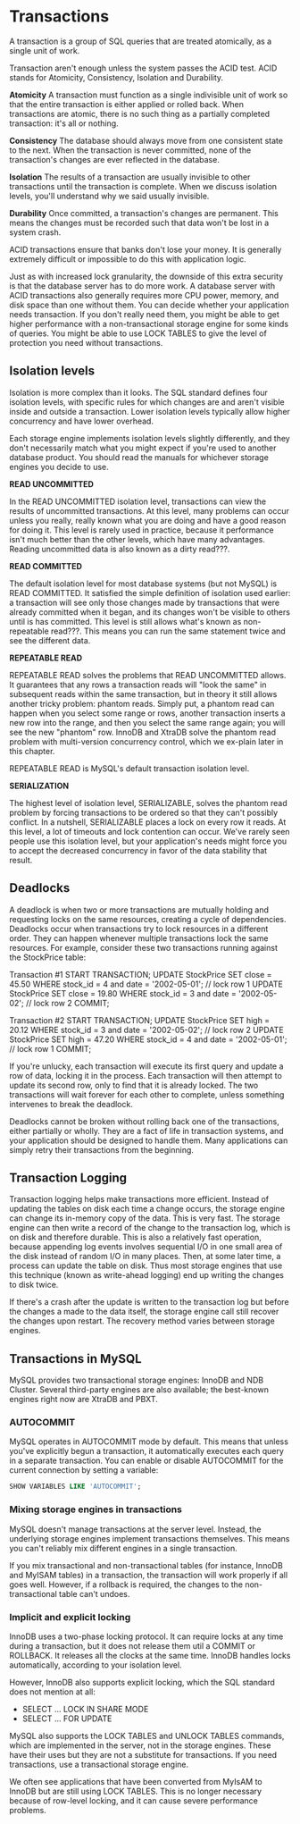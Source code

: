 # Transactions

A transaction is a group of SQL queries that are treated atomically, as a single unit of work.

Transaction aren't enough unless the system passes the ACID test. ACID stands for Atomicity, Consistency, Isolation and Durability.

**Atomicity**
A transaction must function as a single indivisible unit of work so that the entire transaction is either applied or rolled back. When transactions are atomic, there is no such thing as a partially completed transaction: it's all or nothing.

**Consistency**
The database should always move from one consistent state to the next. When the transaction is never committed, none of the transaction's changes are ever reflected in the database.

**Isolation**
The results of a transaction are usually invisible to other transactions until the transaction is complete. When we discuss isolation levels, you'll understand why we said usually invisible.

**Durability**
Once committed, a transaction's changes are permanent. This means the changes must be recorded such that data won't be lost in a system crash.

ACID transactions ensure that banks don't lose your money. It is generally extremely difficult or impossible to do this with application logic.

Just as with increased lock granularity, the downside of this extra security is that the database server has to do more work. A database server with ACID transactions also generally requires more CPU power, memory, and disk space than one without them. You can decide whether your application needs transaction. If you don't really need them, you might be able to get higher performance with a non-transactional storage engine for some kinds of queries. You might be able to use LOCK TABLES to give the level of protection you need without transactions.

## Isolation levels

Isolation is more complex than it looks. The SQL standard defines four isolation levels, with specific rules for which changes are and aren't visible inside and outside a transaction. Lower isolation levels typically allow higher concurrency and have lower overhead.

Each storage engine implements isolation levels slightly differently, and they don't necessarily match what you might expect if you're used to another database product. You should read the manuals for whichever storage engines you decide to use.

**READ UNCOMMITTED**

In the READ UNCOMMITTED isolation level, transactions can view the results of uncommitted transactions. At this level, many problems can occur unless you really, really known what you are doing and have a good reason for doing it. This level is rarely used in practice, because it performance isn't much better than the other levels, which have many advantages. Reading uncommitted data is also known as a dirty read???.

**READ COMMITTED**

The default isolation level for most database systems (but not MySQL) is READ COMMITTED. It satisfied the simple definition of isolation used earlier: a transaction will see only those changes made by transactions that were already committed when it began, and its changes won't be visible to others until is has committed. This level is still allows what's known as non-repeatable read???. This means you can run the same statement twice and see the different data.

**REPEATABLE READ**

REPEATABLE READ solves the problems that READ UNCOMMITTED allows. It guarantees that any rows a transaction reads will "look the same" in subsequent reads within the same transaction, but in theory it still allows another tricky problem: phantom reads. Simply put, a phantom read can happen when you select some range or rows, another transaction inserts a new row into the range, and then you select the same range again; you will see the new "phantom" row. InnoDB and XtraDB solve the phantom read problem with multi-version concurrency control, which we ex-plain later in this chapter.

REPEATABLE READ is MySQL's default transaction isolation level.

**SERIALIZATION**

The highest level of isolation level, SERIALIZABLE, solves the phantom read problem by forcing transactions to be ordered so that they can't possibly conflict. In a nutshell, SERIALIZABLE places a lock on every row it reads. At this level, a lot of timeouts and lock contention can occur. We've rarely seen people use this isolation level, but your application's needs might force you to accept the decreased concurrency in favor of the data stability that result.

## Deadlocks

A deadlock is when two or more transactions are mutually holding and requesting locks on the same resources, creating a cycle of dependencies. Deadlocks occur when transactions try to lock resources in a different order. They can happen whenever multiple transactions lock the same resources. For example, consider these two transactions running against the StockPrice table:

Transaction #1
    START TRANSACTION;
    UPDATE StockPrice SET close = 45.50 WHERE stock_id = 4 and date = '2002-05-01'; // lock row 1
    UPDATE StockPrice SET close = 19.80 WHERE stock_id = 3 and date = '2002-05-02'; // lock row 2
    COMMIT;

Transaction #2
    START TRANSACTION;
    UPDATE StockPrice SET high = 20.12 WHERE stock_id = 3 and date = '2002-05-02'; // lock row 2
    UPDATE StockPrice SET high = 47.20 WHERE stock_id = 4 and date = '2002-05-01'; // lock row 1
    COMMIT;

If you're unlucky, each transaction will execute its first query and update a row of data, locking it in the process. Each transaction will then attempt to update its second row, only to find that it is already locked. The two transactions will wait forever for each other to complete, unless something intervenes to break the deadlock.

Deadlocks cannot be broken without rolling back one of the transactions, either partially or wholly. They are a fact of life in transaction systems, and your application should be designed to handle them. Many applications can simply retry their transactions from the beginning.

## Transaction Logging

Transaction logging helps make transactions more efficient. Instead of updating the tables on disk each time a change occurs, the storage engine can change its in-memory copy of the data. This is very fast. The storage engine can then write a record of the change to the transaction log, which is on disk and therefore durable. This is also a relatively fast operation, because appending log events involves sequential I/O in one small area of the disk instead of random I/O in many places. Then, at some later time, a process can update the table on disk. Thus most storage engines that use this technique (known as write-ahead logging) end up writing the changes to disk twice.

If there's a crash after the update is written to the transaction log but before the changes a made to the data itself, the storage engine call still recover the changes upon restart. The recovery method varies between storage engines.

## Transactions in MySQL

MySQL provides two transactional storage engines: InnoDB and NDB Cluster. Several third-party engines are also available; the best-known engines right now are XtraDB and PBXT.

### AUTOCOMMIT

MySQL operates in AUTOCOMMIT mode by default. This means that unless you've explicitly begun a transaction, it automatically executes each query in a separate transaction. You can enable or disable AUTOCOMMIT for the current connection by setting a variable:

```sql
SHOW VARIABLES LIKE 'AUTOCOMMIT';
```

### Mixing storage engines in transactions

MySQL doesn't manage transactions at the server level. Instead, the underlying storage engines implement transactions themselves. This means you can't reliably mix different engines in a single transaction.

If you mix transactional and non-transactional tables (for instance, InnoDB and MyISAM tables) in a transaction, the transaction will work properly if all goes well. However, if a rollback is required, the changes to the non-transactional table can't undoes.

### Implicit and explicit locking

InnoDB uses a two-phase locking protocol. It can require locks at any time during a transaction, but it does not release them util a COMMIT or ROLLBACK. It releases all the clocks at the same time. InnoDB handles locks automatically, according to your isolation level.

However, InnoDB also supports explicit locking, which the SQL standard does not mention at all:

- SELECT ... LOCK IN SHARE MODE
- SELECT ... FOR UPDATE

MySQL also supports the LOCK TABLES and UNLOCK TABLES commands, which are implemented in the server, not in the storage engines. These have their uses but they are not a substitute for transactions. If you need transactions, use a transactional storage engine.

We often see applications that have been converted from MyIsAM to InnoDB but are still using LOCK TABLES. This is no longer necessary because of row-level locking, and it can cause severe performance problems.

